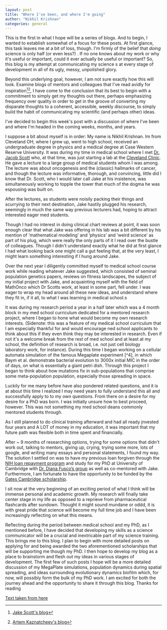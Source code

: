 ```yaml
---
layout: post
title: "Where I've been, and where I'm going"
author: "Nikhil Krishnan"
categories: general
---
```


This is the first in what I hope will be a series of blogs. And to begin, I wanted to establish somewhat of a focus for these posts. At first glance, this task leaves me at a bit of loss, though. I'm firmly of the belief that <i>doing</i> science is only half (or even less?) . If no one knows about my work or why it's useful or important, could it ever actually be useful or important? So, this blog is my attempt at communicating my science s at every stage of development in all of its ugly, messy, unpolished glory. 

Beyond this underlying goal, however, I am not sure exactly how this will look. Examine blogs of mentors and colleagues that I've read avidly for inspiration[^1][^2], I have come to the conclusion that its best to begin with a commitment to simply get my thoughts out there, perhaps emphasizing frequency over quality in order to get in the groove of converting my disparate thoughts to a coherent, accessible, weekly discourse, to simply build the habit of communicating my scientific (and perhaps other) ideas.

I've decided to begin this week's post with a discussion of where I've been and where I'm headed in the coming weeks, months, and years.


I suppose a bit about myself is in order: My name is Nikhil Krishnan. Im from Cleveland OH, where I grew up, went to high school, received an undergraduate degree in physics and a medical degree at Case Western Reserve University. It was during my time in medical school where I met [Dr. Jacob Scott](https://twitter.com/CancerConnector) who, at that time, was just starting a lab at the [Cleveland Clinic](https://twitter.com/CancerConnector). He gave a lecture to a large group of medical students whom I was among. The lecture was about oncogenesis and the (classic) hallmarks of cancer, and though the lecture was informative, thorough, and convincing, little did I know that Dr. Scott, who I would later call Jake at his insistence, was simultaneously working to topple the tower that much of the dogma he was espousing was built on.

After the lectures, as students were noisily packing their things and scurrying to their next destination, Jake hastily plugged his research, seemingly in much the same way previous lecturers had, hoping to attract interested eager med students. 

Though I had no interest in doing clinical chart reviews at point, it was soon enough clear that what Jake was offering in his lab was a bit different by his mention of 'mathematical modeling’ and ‘physics’ and ‘weird science’ as part of his plug, which were really the only parts of it I read over the bustle of colleagues. Though I didn't understand exactly what he did at first glance I had what looking back one might call a gut feeling that, at the very least, I might learn something interesting if I hung around Jake.

Over the next year I diligently committed myself to medical school course work while reading whatever Jake suggested, which consisted of seminal population genetics papers, reviews on fitness landscapes, the subject of my initial project with Jake, and acquainting myself with the field of MathOnco which Dr Scotts work, at least in some part, fell under. I was eager to wrap my head around all these new ideas, and understand where they fit in, if it all, to what I was learning in medical school.s

It was during my research period a year in a half later which was a 4 month block in my med school curriculum dedicated for a mentored research project, where I began to hone what would become my own research interests. (Sidenote: this was a feature of my medical school curriculum that I am especially thankful for and would encourage ned school applicants to think about this if they even think they may be interested in research. Even if not it's a welcome break from the rest of med school and at least at my school, the definition of research is broad, i.e. not just cell biology laboratory work, for instance). During this time I began working on a cellular automata simulation of the famous Megaplate experiment [^4], in which Baym et al. demonstrate bacterial evolution to 3000x initial MIC in the order of days, on what is essentially a giant petri dish. Through this project I began to think about how mutations fix in sub-populations that comprise some meta-population population, especially those spreading in space. 

Luckily for me many before have also pondered related questions, and it is at about this time I realized I may need years to fully understand this all and successfully apply to to my own questions. From there on a desire for my desire for a PhD was born. I was initially unsure how to best proceed, however. This was not something my med school deans commonly mentored students through.

As I still planned to do clinical training afterward and had all ready jnvested four years and A LOT of money in my education, it was important that my future path was flexible both in time spent and financially. 

After ~ 9 months of researching options, trying for some options that didn't work out, talking to mentors, giving up, crying, trying some more, lots of google, and writing many essays and personal statements, I found my way. The solution I settled on was to have my previous loan forgiven through the [NIH loan repayment program](https://www.lrp.nih.gov/) and study for my PhD at University of Cambridge with [Dr. Diana Fusco’s group](https://dianafusco.wixsite.com/fuscolab) as well as co-mentored with Jake. Furthermore, I am fortunate to have the opportunity to be funded by the [Gates Cambridge scholarship](https://www.gatescambridge.org/).

I sit now at the very beginning of an exciting period of what I think will be immense personal and academic growth. My research will finally  take center stage in my life as opposed to a reprieve from pharmaceutical flashcards after sundown. Thought it might sound mundane or oddd, it is with great pride that science will become my full time job and I have been increasingly reflecting on what this means.

Reflecting during the period between medical school and my PhD, as I mentioned before, I have decided that developing my skills as a science communicator will be a crucial and inextricable part of my science training. This brings me to this blog. I plan to begin with more detailed posts on applying for and being awarded the two aforementioned scholarships that will be supporting me though my PhD. I then hope to develop my blog as a place to brainstorm and flesh out my ideas in various stages of development. The first few of such posts I hope will be a more detailed discussion of my MegaPlate simulations, population dynamics during spatial spreading, and ideas surrounding evolutionary dynamics biofilm which, for now, will possibly form the bulk of my PhD work. I am excited for both the journey ahead and the opportunity to share it through this blog. Thanks for reading



[Text taken from here](http://sherlock-holm.es/stories/html/card.html)

[^1]: [Jake Scott's blog](http://cancerconnector.blogspot.com/)
[^2]: [Artem Kaznatcheev's blog](https://egtheory.wordpress.com/author/kaznatcheev/)
[^3]: [Spatiotemporal microbial evolution on antibiotic landscapes](https://science.sciencemag.org/content/353/6304/1147)

